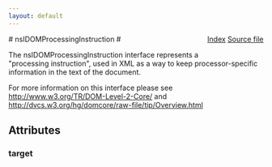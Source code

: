 ```yaml
---
layout: default
---
```

<div class='links' style='float:right'><a href="../index.html">Index</a>
<a href="http://dxr.mozilla.org/mozilla-central/source/dom/interfaces/core/nsIDOMProcessingInstruction.idl">Source file</a>
</div>
# nsIDOMProcessingInstruction #
  
The nsIDOMProcessingInstruction interface represents a   
"processing instruction", used in XML as a way to keep processor-specific   
information in the text of the document.  
  
For more information on this interface please see   
http://www.w3.org/TR/DOM-Level-2-Core/ and  
http://dvcs.w3.org/hg/domcore/raw-file/tip/Overview.html  
  

## Attributes ##

### target ###
